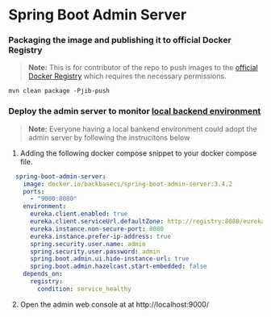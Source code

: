 # Spring Boot Admin Server

### Packaging the image and publishing it to official Docker Registry 
> **Note:** This is for contributor of the repo to push images to the [official Docker Registry](https://docker.io/backbasecs) which requires the necessary permissions. 

```shell
mvn clean package -Pjib-push
```

### Deploy the admin server to monitor [local backend environment](https://github.com/Backbase/local-backend-setup)
> **Note:** Everyone having a local bankend environment could adopt the admin server by following the instrucitons below

1. Adding the following docker compose snippet to your docker compose file. 
```yaml
  spring-boot-admin-server:
    image: docker.io/backbasecs/spring-boot-admin-server:3.4.2
    ports:
      - "9000:8080"
    environment:
      eureka.client.enabled: true
      eureka.client.serviceUrl.defaultZone: http://registry:8080/eureka
      eureka.instance.non-secure-port: 8080
      eureka.instance.prefer-ip-address: true
      spring.security.user.name: admin
      spring.security.user.password: admin
      spring.boot.admin.ui.hide-instance-url: true
      spring.boot.admin.hazelcast.start-embedded: false
    depends_on:
      registry:
        condition: service_healthy
```

2. Open the admin web console at at http://localhost:9000/

